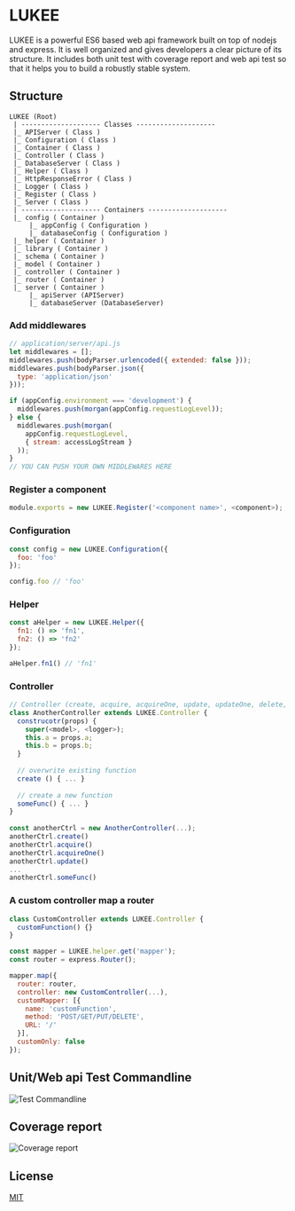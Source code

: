 # LUKEE
LUKEE is a powerful ES6 based web api framework built on top of nodejs and express. It is well organized and gives developers a clear picture of its structure. It includes both unit test with coverage report and web api test so that it helps you to build a robustly stable system.

## Structure
```
LUKEE (Root)
 | -------------------- Classes --------------------
 |_ APIServer ( Class )
 |_ Configuration ( Class )
 |_ Container ( Class )
 |_ Controller ( Class )
 |_ DatabaseServer ( Class )
 |_ Helper ( Class )
 |_ HttpResponseError ( Class )
 |_ Logger ( Class )
 |_ Register ( Class )
 |_ Server ( Class )
 | -------------------- Containers --------------------
 |_ config ( Container )
     |_ appConfig ( Configuration )
     |_ databaseConfig ( Configuration )
 |_ helper ( Container )
 |_ library ( Container )
 |_ schema ( Container )
 |_ model ( Container )
 |_ controller ( Container )
 |_ router ( Container )
 |_ server ( Container )
     |_ apiServer (APIServer)
     |_ databaseServer (DatabaseServer)
 ```
 
### Add middlewares
```js
// application/server/api.js
let middlewares = [];
middlewares.push(bodyParser.urlencoded({ extended: false }));
middlewares.push(bodyParser.json({
  type: 'application/json'
}));

if (appConfig.environment === 'development') {
  middlewares.push(morgan(appConfig.requestLogLevel));
} else {
  middlewares.push(morgan(
    appConfig.requestLogLevel,
    { stream: accessLogStream }
  ));
}
// YOU CAN PUSH YOUR OWN MIDDLEWARES HERE
```
### Register a component
```js
module.exports = new LUKEE.Register('<component name>', <component>);
```

### Configuration
```js
const config = new LUKEE.Configuration({
  foo: 'foo'
});

config.foo // 'foo'
```

### Helper
```js
const aHelper = new LUKEE.Helper({
  fn1: () => 'fn1',
  fn2: () => 'fn2'
});

aHelper.fn1() // 'fn1'
```

### Controller
```js
// Controller (create, acquire, acquireOne, update, updateOne, delete, deleteOne)
class AnotherController extends LUKEE.Controller {
  construcotr(props) {
    super(<model>, <logger>);
    this.a = props.a;
    this.b = props.b;
  }
   
  // overwrite existing function
  create () { ... }
   
  // create a new function
  someFunc() { ... }
}
 
const anotherCtrl = new AnotherController(...);
anotherCtrl.create()
anotherCtrl.acquire()
anotherCtrl.acquireOne()
anotherCtrl.update()
...
anotherCtrl.someFunc()
```

### A custom controller map a router
```js
class CustomController extends LUKEE.Controller {
  customFunction() {}
}

const mapper = LUKEE.helper.get('mapper');
const router = express.Router();

mapper.map({
  router: router,
  controller: new CustomController(...),
  customMapper: [{
    name: 'customFunction',
    method: 'POST/GET/PUT/DELETE',
    URL: '/'
  }],
  customOnly: false
});
```

## Unit/Web api Test Commandline
![Test Commandline](https://cldup.com/4ykYd5Hesl.png)

## Coverage report
![Coverage report](https://cldup.com/U7gfV2AliQ.png)

## License

  [MIT](LICENSE)
